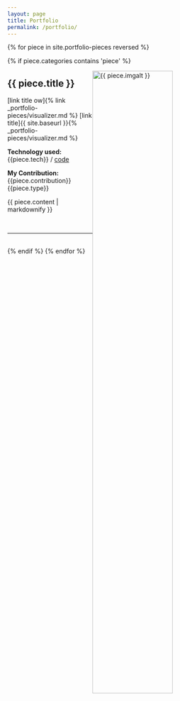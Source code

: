 ```yaml
---
layout: page
title: Portfolio
permalink: /portfolio/
---
```


{% for piece in site.portfolio-pieces reversed %}

 {% if piece.categories contains 'piece' %}

  <img src = "{{ piece.img }}" alt = "{{ piece.imgalt }}" class="img-responsive" style="height: 60%; float: right; margin-right: 10px;" />

  <h2>{{ piece.title }} </h2>
  [link title ow]{% link _portfolio-pieces/visualizer.md %}
[link title]{{ site.baseurl }}{% _portfolio-pieces/visualizer.md %}

  <p><b>Technology used: </b>{{piece.tech}} / <a href= "{{ piece.codeurl }}/">code</a></p>  
  
  <p><b>My Contribution: </b>{{piece.contribution}} {{piece.type}}</p>
  <p>{{ piece.content | markdownify }}</p>
  <br/>
  <hr>
  <br/>
  {% endif %}
{% endfor %}

